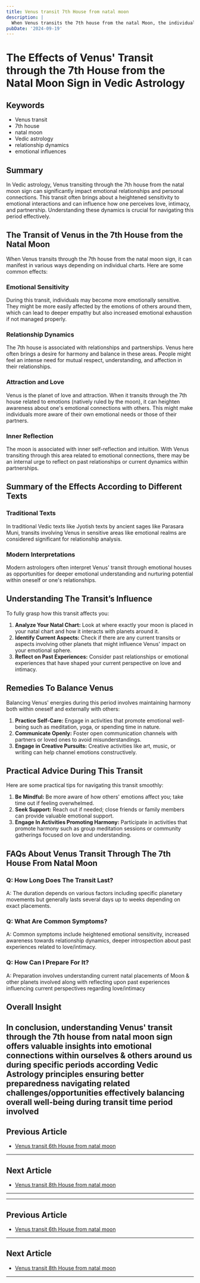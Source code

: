 ```yaml
---
title: Venus transit 7th House from natal moon
description: |
  When Venus transits the 7th house from the natal Moon, the individual may experience challenges in relationships, particularly due to conflicts involving women. The period may bring mental unrest, potential scandals, and difficulties in partnerships.
pubDate: '2024-09-19'
---
```


# The Effects of Venus' Transit through the 7th House from the Natal Moon Sign in Vedic Astrology

## Keywords
- Venus transit
- 7th house
- natal moon
- Vedic astrology
- relationship dynamics
- emotional influences

## Summary
In Vedic astrology, Venus transiting through the 7th house from the natal moon sign can significantly impact emotional relationships and personal connections. This transit often brings about a heightened sensitivity to emotional interactions and can influence how one perceives love, intimacy, and partnership. Understanding these dynamics is crucial for navigating this period effectively.

## The Transit of Venus in the 7th House from the Natal Moon

When Venus transits through the 7th house from the natal moon sign, it can manifest in various ways depending on individual charts. Here are some common effects:

### Emotional Sensitivity
During this transit, individuals may become more emotionally sensitive. They might be more easily affected by the emotions of others around them, which can lead to deeper empathy but also increased emotional exhaustion if not managed properly.

### Relationship Dynamics
The 7th house is associated with relationships and partnerships. Venus here often brings a desire for harmony and balance in these areas. People might feel an intense need for mutual respect, understanding, and affection in their relationships.

### Attraction and Love
Venus is the planet of love and attraction. When it transits through the 7th house related to emotions (natively ruled by the moon), it can heighten awareness about one's emotional connections with others. This might make individuals more aware of their own emotional needs or those of their partners.

### Inner Reflection
The moon is associated with inner self-reflection and intuition. With Venus transiting through this area related to emotional connections, there may be an internal urge to reflect on past relationships or current dynamics within partnerships.

## Summary of the Effects According to Different Texts

### Traditional Texts
In traditional Vedic texts like Jyotish texts by ancient sages like Parasara Muni, transits involving Venus in sensitive areas like emotional realms are considered significant for relationship analysis.

### Modern Interpretations
Modern astrologers often interpret Venus' transit through emotional houses as opportunities for deeper emotional understanding and nurturing potential within oneself or one's relationships.

## Understanding The Transit’s Influence

To fully grasp how this transit affects you:

1. **Analyze Your Natal Chart:** Look at where exactly your moon is placed in your natal chart and how it interacts with planets around it.
2. **Identify Current Aspects:** Check if there are any current transits or aspects involving other planets that might influence Venus' impact on your emotional sphere.
3. **Reflect on Past Experiences:** Consider past relationships or emotional experiences that have shaped your current perspective on love and intimacy.

## Remedies To Balance Venus

Balancing Venus' energies during this period involves maintaining harmony both within oneself and externally with others:

1. **Practice Self-Care:** Engage in activities that promote emotional well-being such as meditation, yoga, or spending time in nature.
2. **Communicate Openly:** Foster open communication channels with partners or loved ones to avoid misunderstandings.
3. **Engage in Creative Pursuits:** Creative activities like art, music, or writing can help channel emotions constructively.

## Practical Advice During This Transit

Here are some practical tips for navigating this transit smoothly:

1. **Be Mindful:** Be more aware of how others' emotions affect you; take time out if feeling overwhelmed.
2. **Seek Support:** Reach out if needed; close friends or family members can provide valuable emotional support.
3. **Engage In Activities Promoting Harmony:** Participate in activities that promote harmony such as group meditation sessions or community gatherings focused on love and understanding.

## FAQs About Venus Transit Through The 7th House From Natal Moon

### Q: How Long Does The Transit Last?
A: The duration depends on various factors including specific planetary movements but generally lasts several days up to weeks depending on exact placements.

### Q: What Are Common Symptoms?
A: Common symptoms include heightened emotional sensitivity, increased awareness towards relationship dynamics, deeper introspection about past experiences related to love/intimacy.

### Q: How Can I Prepare For It?
A: Preparation involves understanding current natal placements of Moon & other planets involved along with reflecting upon past experiences influencing current perspectives regarding love/intimacy

## Overall Insight

In conclusion, understanding Venus' transit through the 7th house from natal moon sign offers valuable insights into emotional connections within ourselves & others around us during specific periods according Vedic Astrology principles ensuring better preparedness navigating related challenges/opportunities effectively balancing overall well-being during transit time period involved
---

## Previous Article
- [Venus transit 6th House from natal moon](200606_Venus_transit_6th_House_from_natal_moon.md)

---

## Next Article
- [Venus transit 8th House from natal moon](200608_Venus_transit_8th_House_from_natal_moon.md)

---
---

## Previous Article
- [Venus transit 6th House from natal moon](200606_Venus_transit_6th_House_from_natal_moon.md)

---

## Next Article
- [Venus transit 8th House from natal moon](200608_Venus_transit_8th_House_from_natal_moon.md)

---
